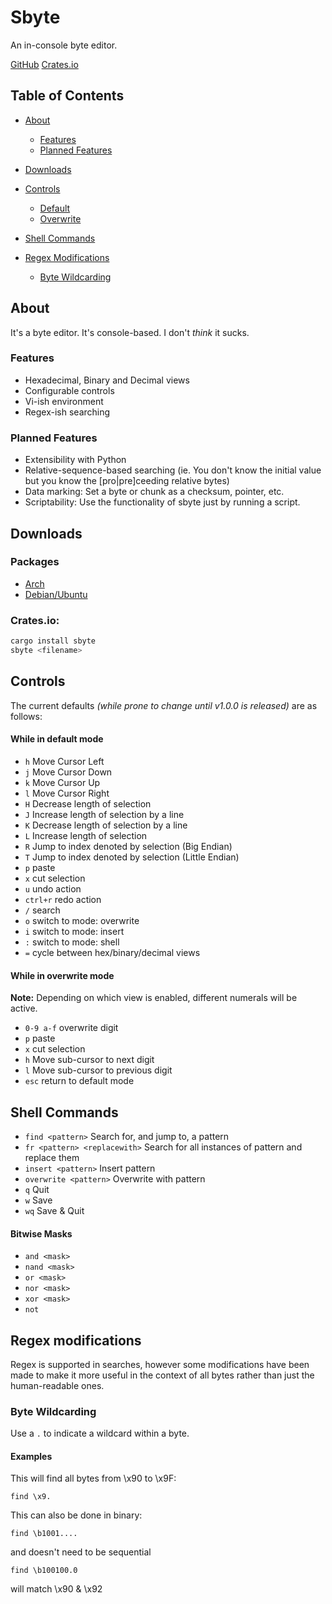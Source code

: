 # Sbyte
An in-console byte editor.

[GitHub](https://github.com/quintinfsmith/sbyte)
[Crates.io](https://crates.io/crates/sbyte)

## Table of Contents
- [About](#abt)
    - [Features](#abt_a)
    - [Planned Features](#abt_b)
- [Downloads](#dls)

- [Controls](#ctrls)
    - [Default](#ctrls_a)
    - [Overwrite](#ctrls_b)
- [Shell Commands](#shell)
- [Regex Modifications](#rgx)
    - [Byte Wildcarding](#rgx_a)


<a name="abt"></a>
## About
It's a byte editor. It's console-based. I don't *think* it sucks.

<a name="abt_a"></a>
### Features
- Hexadecimal, Binary and Decimal views
- Configurable controls
- Vi-ish environment
- Regex-ish searching


<a name="abt_b"></a>
### Planned Features
- Extensibility with Python
- Relative-sequence-based searching (ie. You don't know the initial value but you know the [pro|pre]ceeding relative bytes)
- Data marking: Set a byte or chunk as a checksum, pointer, etc.
- Scriptability: Use the functionality of sbyte just by running a script.

<a name="dls"></a>
## Downloads
### Packages
- [Arch](https://github.com/quintinfsmith/sbyte/releases/download/v0.1.0/sbyte-0.1.0.tar.gz)
- [Debian/Ubuntu](https://github.com/quintinfsmith/sbyte/releases/download/v0.1.0/sbyte-0.1.0.deb)

### Crates.io:
```bash
cargo install sbyte
sbyte <filename>
```


<a name="ctrls"></a>
## Controls
The current defaults *(while prone to change until v1.0.0 is released)* are as follows:
#### While in default mode
<a name="ctrls_a"></a>
- `h` Move Cursor Left
- `j` Move Cursor Down
- `k` Move Cursor Up
- `l` Move Cursor Right
- `H` Decrease length of selection
- `J` Increase length of selection by a line
- `K` Decrease length of selection by a line
- `L` Increase length of selection
- `R` Jump to index denoted by selection (Big Endian)
- `T` Jump to index denoted by selection (Little Endian)
- `p` paste
- `x` cut selection
- `u` undo action
- `ctrl+r` redo action
- `/` search
- `o` switch to mode: overwrite
- `i` switch to mode: insert
- `:` switch to mode: shell
- `=` cycle between hex/binary/decimal views

#### While in overwrite mode
<a name="ctrls_b"></a>
**Note:** Depending on which view is enabled, different numerals will be active.
- `0-9 a-f` overwrite digit
- `p` paste
- `x` cut selection
- `h` Move sub-cursor to next digit
- `l` Move sub-cursor to previous digit
- `esc` return to default mode


<a name="shell"></a>
## Shell Commands
- `find <pattern>` Search for, and jump to, a pattern
- `fr <pattern> <replacewith>` Search for all instances of pattern and replace them
- `insert <pattern>` Insert pattern
- `overwrite <pattern>` Overwrite with pattern
- `q` Quit
- `w` Save
- `wq` Save & Quit

#### Bitwise Masks
- `and <mask>`
- `nand <mask>`
- `or <mask>`
- `nor <mask>`
- `xor <mask>`
- `not`


<a name="rgx"></a>
## Regex modifications
Regex is supported in searches, however some modifications have been made to make it more useful in the context of all bytes rather than just the human-readable ones.
<a name="rgx_a"></a>
### Byte Wildcarding
Use a `.` to indicate a wildcard within a byte.
#### Examples
This will find all bytes from \x90 to \x9F:
```
find \x9.
```

This can also be done in binary:
```
find \b1001....
```
and doesn't need to be sequential
```
find \b100100.0
```
will match \x90 & \x92

